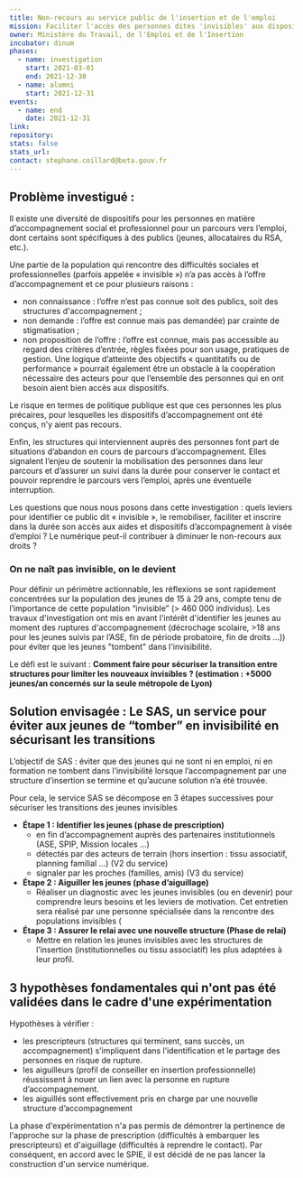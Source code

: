 ```yaml
---
title: Non-recours au service public de l'insertion et de l'emploi 
mission: Faciliter l'accès des personnes dites 'invisibles' aux dispositifs d'accompagnement vers l'emploi
owner: Ministère du Travail, de l'Emploi et de l'Insertion
incubator: dinum
phases:
  - name: investigation
    start: 2021-03-01
    end: 2021-12-30
  - name: alumni
    start: 2021-12-31
events:
  - name: end
    date: 2021-12-31
link:
repository: 
stats: false 
stats_url: 
contact: stephane.coillard@beta.gouv.fr
---
```


## Problème investigué :

Il existe une diversité de dispositifs pour les personnes en matière d’accompagnement social et professionnel pour un parcours vers l’emploi, dont certains sont spécifiques à des publics (jeunes, allocataires du RSA, etc.).

Une partie de la population qui rencontre des difficultés sociales et professionnelles (parfois appelée « invisible ») n’a pas accès à l’offre d’accompagnement et ce pour plusieurs raisons : 
* non connaissance : l’offre n’est pas connue soit des publics, soit des structures d'accompagnement ;
* non demande : l’offre est connue  mais pas demandée) par crainte de stigmatisation ;
* non proposition de l’offre : l’offre est connue, mais pas accessible au regard des critères d’entrée, règles fixées pour son usage, pratiques de gestion. Une logique d’atteinte des objectifs « quantitatifs ou de performance » pourrait également être un obstacle à la coopération nécessaire des acteurs pour que l’ensemble des personnes qui en ont besoin aient bien accès aux dispositifs. 

Le risque en termes de politique publique est que ces personnes les plus précaires, pour lesquelles les dispositifs d’accompagnement ont été conçus, n’y aient pas recours.

Enfin, les structures qui interviennent auprès des personnes font part de situations d’abandon en cours de parcours d’accompagnement. Elles signalent l’enjeu de soutenir la mobilisation des personnes dans leur parcours et d’assurer un suivi dans la durée pour conserver le contact et pouvoir reprendre le parcours vers l’emploi, après une éventuelle interruption.

Les questions que nous nous posons dans cette investigation : quels leviers pour identifier ce public dit « invisible », le remobiliser, faciliter et inscrire dans la durée son accès aux aides et dispositifs d’accompagnement à visée d’emploi ? Le numérique peut-il contribuer à diminuer le non-recours aux droits ? 

### On ne naît pas invisible, on le devient
Pour définir un périmètre actionnable, les réflexions se sont rapidement concentrées sur la population des jeunes de 15 à 29 ans, compte tenu de l’importance de cette population “invisible” (> 460 000 individus). Les travaux d'investigation ont mis en avant l'intérêt d'identifier les jeunes au moment des ruptures d'accompagnement (décrochage scolaire, >18 ans pour les jeunes suivis par l’ASE, fin de période probatoire, fin de droits …)) pour éviter que les jeunes "tombent" dans l'invisibilité.

Le défi est le suivant : __Comment faire pour sécuriser la transition entre structures pour limiter les nouveaux invisibles ? (estimation : +5000 jeunes/an concernés sur la seule métropole de Lyon)__

## Solution envisagée : Le SAS, un service pour éviter aux jeunes de “tomber” en invisibilité en sécurisant les transitions
L’objectif de SAS : éviter que des jeunes qui ne sont ni en emploi, ni en formation ne tombent dans l’invisibilité lorsque l’accompagnement par une structure d’insertion se termine et qu’aucune solution n’a été trouvée.

Pour cela, le service SAS se décompose en 3 étapes successives pour sécuriser les transitions des jeunes invisibles
* __Étape 1 : Identifier les jeunes (phase de prescription)__
    - en fin d’accompagnement auprès des partenaires institutionnels (ASE, SPIP, Mission locales …)
    - détectés par des acteurs de terrain (hors insertion : tissu associatif, planning familial …) (V2 du service)
    - signaler par les proches (familles, amis) (V3 du service)
* __Étape 2 : Aiguiller les jeunes (phase d’aiguillage)__
    - Réaliser un diagnostic avec les jeunes invisibles (ou en devenir) pour comprendre leurs besoins et les leviers de motivation. Cet entretien sera réalisé par une personne spécialisée dans la rencontre des populations invisibles (
* __Étape 3 : Assurer le relai avec une nouvelle structure (Phase de relai)__
    - Mettre en relation les jeunes invisibles avec les structures de l’insertion (institutionnelles ou tissu associatif) les plus adaptées à leur profil.

## 3 hypothèses fondamentales qui n'ont pas été validées dans le cadre d'une expérimentation
Hypothèses à vérifier : 
* les prescripteurs (structures qui terminent, sans succès, un accompagnement) s’impliquent dans l’identification et le partage des personnes en risque de rupture. 
* les aiguilleurs (profil de conseiller en insertion professionnelle) réussissent à nouer un lien avec la personne en rupture d’accompagnement.
* les aiguillés sont effectivement pris en charge par une nouvelle structure d’accompagnement

La phase d'expérimentation n'a pas permis de démontrer la pertinence de l'approche sur la phase de prescription (difficultés à embarquer les prescripteurs) et d'aiguillage (difficultés à reprendre le contact). Par conséquent, en accord avec le SPIE, il est décidé de ne pas lancer la construction d'un service numérique.

